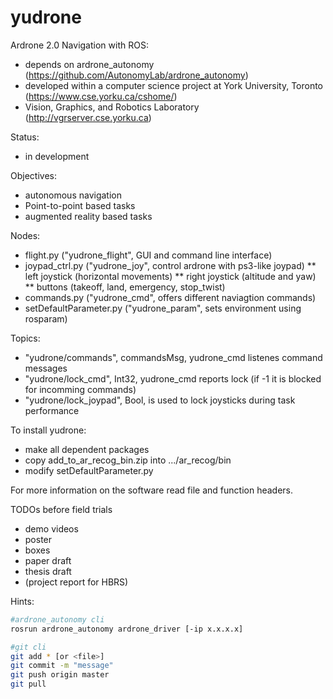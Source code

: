 yudrone
=======

Ardrone 2.0 Navigation with ROS:
* depends on ardrone_autonomy (https://github.com/AutonomyLab/ardrone_autonomy)
* developed within a computer science project at York University, Toronto (https://www.cse.yorku.ca/cshome/)
* Vision, Graphics, and Robotics Laboratory (http://vgrserver.cse.yorku.ca)

Status:
* in development

Objectives:
* autonomous navigation
* Point-to-point based tasks
* augmented reality based tasks

Nodes:
* flight.py ("yudrone_flight", GUI and command line interface)
* joypad_ctrl.py ("yudrone_joy", control ardrone with ps3-like joypad)
** left joystick (horizontal movements)
** right joystick (altitude and yaw)
** buttons (takeoff, land, emergency, stop_twist)
* commands.py ("yudrone_cmd", offers different naviagtion commands)
* setDefaultParameter.py ("yudrone_param", sets environment using rosparam)

Topics:
* "yudrone/commands", commandsMsg, yudrone_cmd listenes command messages
* "yudrone/lock_cmd", Int32, yudrone_cmd reports lock (if -1 it is blocked for incomming commands)
* "yudrone/lock_joypad", Bool, is used to lock joysticks during task performance

To install yudrone:
* make all dependent packages
* copy add_to_ar_recog_bin.zip into .../ar_recog/bin
* modify setDefaultParameter.py

For more information on the software read file and function headers.

TODOs before field trials
* demo videos
* poster
* boxes
* paper draft
* thesis draft
* (project report for HBRS)

Hints:
```sh
#ardrone_autonomy cli
rosrun ardrone_autonomy ardrone_driver [-ip x.x.x.x]

#git cli
git add * [or <file>]
git commit -m "message"
git push origin master
git pull
```